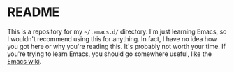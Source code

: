 # README

This is a repository for my `~/.emacs.d/` directory. I'm just learning Emacs, so I wouldn't recommend using this for anything. In fact, I have no idea how you got here or why you're reading this. It's probably not worth your time. If you're trying to learn Emacs, you should go somewhere useful, like the [Emacs wiki][1].

[1]: http://www.emacswiki.org/emacs/
